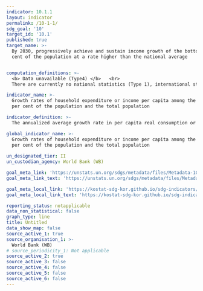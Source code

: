 ```yaml
---
indicator: 10.1.1
layout: indicator
permalink: /10-1-1/
sdg_goal: '10'
target_id: '10.1'
published: true
target_name: >-
  By 2030, progressively achieve and sustain income growth of the bottom 40 per
  cent of the population at a rate higher than the national average


computation_definitions: >-
  <b> Data unavailable (Type4) </b>   <br>
  There are currently no national statistics (Type 1), international statistics (Type 2), or alternative national statistics (Type 3) available. The Data of Type 1, type 2, or type 3 can be also included in case of temporary unavailability.

indicator_name: >-
  Growth rates of household expenditure or income per capita among the bottom 40
  per cent of the population and the total population

indicator_definition: >-
  The annualized average growth rate in per capita real consumption or income of the bottom 40% of the income distribution in a country from household surveys over a roughly 5-year period. The choice of the bottom 40% as the target population is one of practical compromise. The bottom 40% differs across countries depending on the welfare distribution, and it can change over time within a country. Because boosting shared prosperity is a country-specific goal, there is no numerical target defined globally.

global_indicator_name: >-
  Growth rates of household expenditure or income per capita among the bottom 40
  per cent of the population and the total population
  
un_designated_tier: II
un_custodian_agency: World Bank (WB)

goal_meta_link: 'https://unstats.un.org/sdgs/metadata/files/Metadata-10-01-01.pdf'
goal_meta_link_text: 'https://unstats.un.org/sdgs/metadata/files/Metadata-10-01-01.pdf'

goal_meta_local_link: 'https://kostat-sdg-kor.github.io/sdg-indicators/public/data/Metadata-10-01-01_ENG.pdf'
goal_meta_local_link_text: 'https://kostat-sdg-kor.github.io/sdg-indicators/public/data/Metadata-10-01-01_ENG.pdf'

reporting_status: notapplicable
data_non_statistical: false
graph_type: line
title: Untitled
data_show_map: false
source_active_1: true
source_organisation_1: >-
  World Bank (WB)
# source_periodicity_1: Not applicable
source_active_2: true
source_active_3: false
source_active_4: false
source_active_5: false
source_active_6: false
---
```

